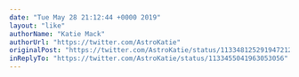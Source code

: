 ```yaml
---
date: "Tue May 28 21:12:44 +0000 2019"
layout: "like"
authorName: "Katie Mack"
authorUrl: "https://twitter.com/AstroKatie"
originalPost: "https://twitter.com/AstroKatie/status/1133481252919472128"
inReplyTo: "https://twitter.com/AstroKatie/status/1133455041963053056"
---
```

